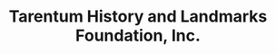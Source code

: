 ---
layout: repo
title: "Tarentum History and Landmarks Foundation, Inc."
id: 14969
permalink: repos/14969/
---
